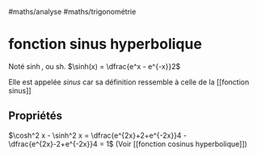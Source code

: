 #maths/analyse #maths/trigonométrie 
# fonction sinus hyperbolique
Noté $\sinh$, ou $\text{sh}$.
$\sinh(x) = \dfrac{e^x - e^{-x}}2$

Elle est appelée _sinus_ car sa définition ressemble à celle de la [[fonction sinus]]

## Propriétés
$\cosh^2 x - \sinh^2 x = \dfrac{e^{2x}+2+e^{-2x}}4 - \dfrac{e^{2x}-2+e^{-2x}}4 = 1$
(Voir [[fonction cosinus hyperbolique]])

